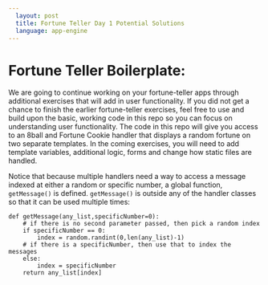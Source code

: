 ```yaml
---
  layout: post
  title: Fortune Teller Day 1 Potential Solutions
  language: app-engine
---
```

# Fortune Teller Boilerplate:
We are going to continue working on your fortune-teller apps through additional exercises that will add in user functionality. If you did not get a chance to finish the earlier fortune-teller exercises, feel free to use and build upon the basic, working code in this repo so you can focus on understanding user functionality. The code in this repo will give you access to an 8ball and Fortune Cookie handler that displays a random fortune on two separate templates. In the coming exercises, you will need to add template variables, additional logic, forms and change how static files are handled.

Notice that because multiple handlers need a way to access a message indexed at either a random  or  specific number, a global function, `getMessage()` is defined. `getMessage()` is outside any of the handler classes so that it can be used multiple times:

```
def getMessage(any_list,specificNumber=0):
    # if there is no second parameter passed, then pick a random index
    if specificNumber == 0:
        index = random.randint(0,len(any_list)-1)
    # if there is a specificNumber, then use that to index the messages
    else:
        index = specificNumber
    return any_list[index]
```
